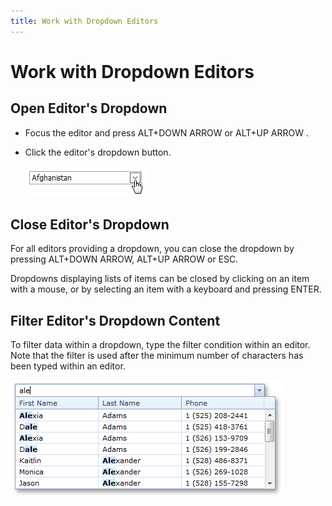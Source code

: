 ```yaml
---
title: Work with Dropdown Editors
---
```

# Work with Dropdown Editors
## Open Editor's Dropdown
* Focus the editor and press ALT+DOWN ARROW or ALT+UP ARROW .
* Click the editor's dropdown button.
	
	![DropDownEditors](../../images/Img9087.png)

## Close Editor's Dropdown
For all editors providing a dropdown, you can close the dropdown by pressing ALT+DOWN ARROW, ALT+UP ARROW or ESC.

Dropdowns displaying lists of items can be closed by clicking on an item with a mouse, or by selecting an item with a keyboard and pressing ENTER.

## Filter Editor's Dropdown Content
To filter data within a dropdown, type the filter condition within an editor. Note that the filter is used after the minimum number of characters has been typed within an editor.

![ASpxComboBox_Filtering](../../images/Img13314.png)